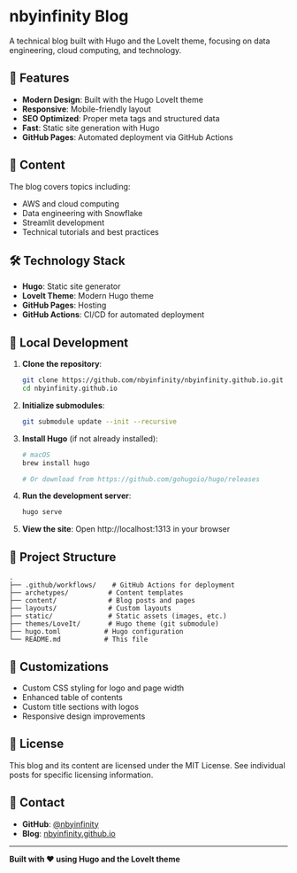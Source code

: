 # nbyinfinity Blog

A technical blog built with Hugo and the LoveIt theme, focusing on data engineering, cloud computing, and technology.

## 🚀 Features

- **Modern Design**: Built with the Hugo LoveIt theme
- **Responsive**: Mobile-friendly layout
- **SEO Optimized**: Proper meta tags and structured data
- **Fast**: Static site generation with Hugo
- **GitHub Pages**: Automated deployment via GitHub Actions

## 📝 Content

The blog covers topics including:
- AWS and cloud computing
- Data engineering with Snowflake
- Streamlit development
- Technical tutorials and best practices

## 🛠️ Technology Stack

- **Hugo**: Static site generator
- **LoveIt Theme**: Modern Hugo theme
- **GitHub Pages**: Hosting
- **GitHub Actions**: CI/CD for automated deployment

## 🚀 Local Development

1. **Clone the repository**:
   ```bash
   git clone https://github.com/nbyinfinity/nbyinfinity.github.io.git
   cd nbyinfinity.github.io
   ```

2. **Initialize submodules**:
   ```bash
   git submodule update --init --recursive
   ```

3. **Install Hugo** (if not already installed):
   ```bash
   # macOS
   brew install hugo
   
   # Or download from https://github.com/gohugoio/hugo/releases
   ```

4. **Run the development server**:
   ```bash
   hugo serve
   ```

5. **View the site**: Open http://localhost:1313 in your browser

## 📁 Project Structure

```
.
├── .github/workflows/    # GitHub Actions for deployment
├── archetypes/          # Content templates
├── content/             # Blog posts and pages
├── layouts/             # Custom layouts
├── static/              # Static assets (images, etc.)
├── themes/LoveIt/       # Hugo theme (git submodule)
├── hugo.toml           # Hugo configuration
└── README.md           # This file
```

## 🎨 Customizations

- Custom CSS styling for logo and page width
- Enhanced table of contents
- Custom title sections with logos
- Responsive design improvements

## 📄 License

This blog and its content are licensed under the MIT License. See individual posts for specific licensing information.

## 📧 Contact

- **GitHub**: [@nbyinfinity](https://github.com/nbyinfinity)
- **Blog**: [nbyinfinity.github.io](https://nbyinfinity.github.io)

---

**Built with ❤️ using Hugo and the LoveIt theme**
